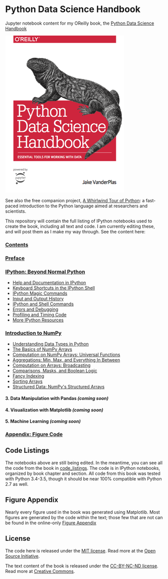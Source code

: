 # Python Data Science Handbook

Jupyter notebook content for my OReilly book, the
[Python Data Science Handbook](http://shop.oreilly.com/product/0636920034919.do)

![cover image](notebooks/figures/PDSH-cover.png)

See also the free companion project, [A Whirlwind Tour of Python](https://github.com/jakevdp/WhirlwindTourOfPython): a fast-paced introduction to the Python language aimed at researchers and scientists.

This repository will contain the full listing of IPython notebooks used to create the book, including all text and code. I am currently editing these, and will post them as I make my way through. See the content here:

### [Contents](notebooks/Index.ipynb)

### [Preface](notebooks/00.00-Preface.ipynb)

### [IPython: Beyond Normal Python](notebooks/01.00-IPython-Beyond-Normal-Python.ipynb)
- [Help and Documentation in IPython](notebooks/01.01-Help-And-Documentation.ipynb)
- [Keyboard Shortcuts in the IPython Shell](notebooks/01.02-Shell-Keyboard-Shortcuts.ipynb)
- [IPython Magic Commands](notebooks/01.03-Magic-Commands.ipynb)
- [Input and Output History](notebooks/01.04-Input-Output-History.ipynb)
- [IPython and Shell Commands](notebooks/01.05-IPython-And-Shell-Commands.ipynb)
- [Errors and Debugging](notebooks/01.06-Errors-and-Debugging.ipynb)
- [Profiling and Timing Code](notebooks/01.07-Timing-and-Profiling.ipynb)
- [More IPython Resources](notebooks/01.08-More-IPython-Resources.ipynb)

### [Introduction to NumPy](notebooks/02.00-Introduction-to-NumPy.ipynb)
- [Understanding Data Types in Python](notebooks/02.01-Understanding-Data-Types.ipynb)
- [The Basics of NumPy Arrays](notebooks/02.02-The-Basics-Of-NumPy-Arrays.ipynb)
- [Computation on NumPy Arrays: Universal Functions](notebooks/02.03-Computation-on-arrays-ufuncs.ipynb)
- [Aggregations: Min, Max, and Everything In Between](notebooks/02.04-Computation-on-arrays-aggregates.ipynb)
- [Computation on Arrays: Broadcasting](notebooks/02.05-Computation-on-arrays-broadcasting.ipynb)
- [Comparisons, Masks, and Boolean Logic](notebooks/02.06-Boolean-Arrays-and-Masks.ipynb)
- [Fancy Indexing](notebooks/02.07-Fancy-Indexing.ipynb)
- [Sorting Arrays](notebooks/02.08-Sorting.ipynb)
- [Structured Data: NumPy's Structured Arrays](notebooks/02.09-Structured-Data-NumPy.ipynb)

#### 3. Data Manipulation with Pandas *(coming soon)*

#### 4. Visualization with Matplotlib *(coming soon)*

#### 5. Machine Learning *(coming soon)*

### [Appendix: Figure Code](notebooks/06.00-Figure-Code.ipynb)


## Code Listings

The notebooks above are still being edited. In the meantime, you can see all
the code from the book in [code_listings](code_listings).
The code is in IPython notebooks, organized by book chapter and section.
All code from this book was tested with Python 3.4-3.5, though it should be
near 100% compatible with Python 2.7 as well.


## Figure Appendix

Nearly every figure used in the book was generated using Matplotlib.
Most figures are generated by the code within the text; those few that are not
can be found in the online-only [Figure Appendix](figure_appendix/06.00-Figure-Code.ipynb)


## License
The code here is released under the [MIT license](LICENSE-CODE). Read more at the [Open Source Initiative](https://opensource.org/licenses/MIT).

The text content of the book is released under the [CC-BY-NC-ND license](LICENSE-TEXT). Read more at [Creative Commons](https://creativecommons.org/licenses/by-nc-nd/3.0/us/legalcode).

